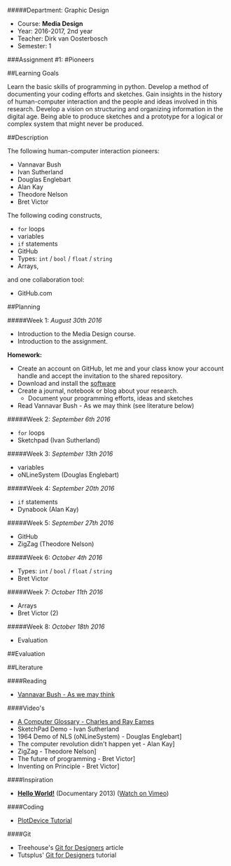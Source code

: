 #####Department: Graphic Design

- Course: **Media Design**
- Year: 2016-2017, 2nd year
- Teacher: Dirk van Oosterbosch
- Semester: 1

###Assignment #1:
#Pioneers

##Learning Goals

Learn the basic skills of programming in python. Develop a method of documenting your coding efforts and sketches. Gain insights in the history of human-computer interaction and the people and ideas involved in this research. Develop a vision on structuring and organizing information in the digital age. Being able to produce sketches and a prototype for a logical or complex system that might never be produced.

##Description

The following human-computer interaction pioneers:

- Vannavar Bush
- Ivan Sutherland
- Douglas Englebart
- Alan Kay
- Theodore Nelson
- Bret Victor

The following coding constructs,

- `for` loops
- variables
- `if` statements
- GitHub
- Types: `int` / `bool` / `float` / `string`
- Arrays,

and one collaboration tool:

- GitHub.com


##Planning

#####Week 1:
*August 30th 2016*

- Introduction to the Media Design course.
- Introduction to the assignment.

**Homework:**

- Create an account on GitHub, let me and your class know your account handle and accept the invitation to the shared repository.
- Download and install the [software](Software.md)
- Create a journal, notebook or blog about your research.
 	- Document your programming efforts, ideas and sketches
- Read Vannavar Bush - As we may think (see literature below)

#####Week 2:
*September 6th 2016*

- `for` loops
- Sketchpad (Ivan Sutherland)

#####Week 3:
*September 13th 2016*

- variables
- oNLineSystem (Douglas Englebart)

#####Week 4:
*September 20th 2016*

- `if` statements
- Dynabook (Alan Kay)

#####Week 5:
*September 27th 2016*

- GitHub
- ZigZag (Theodore Nelson)

#####Week 6:
*October 4th 2016*

- Types: `int` / `bool` / `float` / `string`
- Bret Victor

#####Week 7:
*October 11th 2016*

- Arrays
- Bret Victor (2)

#####Week 8:
*October 18th 2016*

- Evaluation

##Evaluation

<!-- Criteria for judging the work:

- The **creative process**,
- the digital process and **workflow** of creating procedural drawings,
- **insight** in the algorithmic aspects of nature and
- acquired **coding skills** -->

##Literature

####Reading

- [Vannavar Bush - As we may think](reading/Vannevar_Bush-As_We_May_Think.pdf)

####Video's

- [A Computer Glossary - Charles and Ray Eames](http://www.eamesoffice.com/the-work/a-computer-glossary-2/)
- SketchPad Demo - Ivan Sutherland
- 1964 Demo of NLS (oNLineSystem) - Douglas Englebart]
- The computer revolution didn't happen yet - Alan Kay]
- ZigZag - Theodore Nelson]
- The future of programming - Bret Victor]
- Inventing on Principle - Bret Victor]

####Inspiration

- [**Hello World!**](http://hello-world.cc/?page_id=16) (Documentary 2013) ([Watch on Vimeo](https://vimeo.com/60735314))

####Coding

- [PlotDevice Tutorial](http://plotdevice.io/tut/)

####Git

- Treehouse's [Git for Designers](http://blog.teamtreehouse.com/git-for-designers-part-1) article
- Tutsplus' [Git for Designers](http://code.tutsplus.com/tutorials/git-for-designers--pre-54689) tutorial
